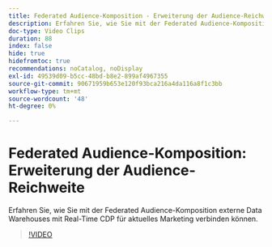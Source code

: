 ```yaml
---
title: Federated Audience-Komposition - Erweiterung der Audience-Reichweite
description: Erfahren Sie, wie Sie mit der Federated Audience-Komposition externe Data Warehouses mit Real-Time CDP für aktuelles Marketing verbinden können.
doc-type: Video Clips
duration: 88
index: false
hide: true
hidefromtoc: true
recommendations: noCatalog, noDisplay
exl-id: 49539d09-b5cc-48bd-b8e2-899af4967355
source-git-commit: 90671959b653e120f93bca216a4da116a8f1c3bb
workflow-type: tm+mt
source-wordcount: '48'
ht-degree: 0%

---
```


# Federated Audience-Komposition: Erweiterung der Audience-Reichweite

Erfahren Sie, wie Sie mit der Federated Audience-Komposition externe Data Warehouses mit Real-Time CDP für aktuelles Marketing verbinden können.

<!-- 62_S508_3442517_87_federated-audience-composition-expanding-audience-reach -->
>[!VIDEO](https://video.tv.adobe.com/v/3459800/?learn=on&enablevpops=true&captions=ger)
